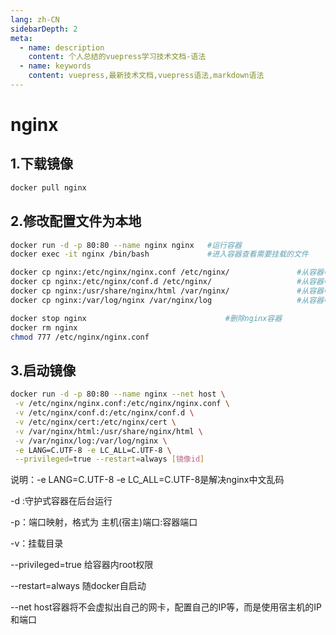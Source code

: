 ```yaml
---
lang: zh-CN
sidebarDepth: 2
meta:
  - name: description
    content: 个人总结的vuepress学习技术文档-语法
  - name: keywords
    content: vuepress,最新技术文档,vuepress语法,markdown语法
---
```


# nginx
## 1.下载镜像
```sh
docker pull nginx
```
## 2.修改配置文件为本地
```sh
docker run -d -p 80:80 --name nginx nginx   #运行容器
docker exec -it nginx /bin/bash             #进入容器查看需要挂载的文件
```
```sh
docker cp nginx:/etc/nginx/nginx.conf /etc/nginx/               #从容器中复制配置文件
docker cp nginx:/etc/nginx/conf.d /etc/nginx/                   #从容器中复制配置文件夹
docker cp nginx:/usr/share/nginx/html /var/nginx/               #从容器中复制html文件
docker cp nginx:/var/log/nginx /var/nginx/log                   #从容器中复制日志文件
```
```sh
docker stop nginx                               #删除nginx容器
docker rm nginx
chmod 777 /etc/nginx/nginx.conf
```
## 3.启动镜像
```sh
docker run -d -p 80:80 --name nginx --net host \
 -v /etc/nginx/nginx.conf:/etc/nginx/nginx.conf \
 -v /etc/nginx/conf.d:/etc/nginx/conf.d \
 -v /etc/nginx/cert:/etc/nginx/cert \
 -v /var/nginx/html:/usr/share/nginx/html \
 -v /var/nginx/log:/var/log/nginx \
 -e LANG=C.UTF-8 -e LC_ALL=C.UTF-8 \
 --privileged=true --restart=always [镜像id]
```
说明：-e LANG=C.UTF-8 -e LC_ALL=C.UTF-8是解决nginx中文乱码

-d :守护式容器在后台运行

-p：端口映射，格式为 主机(宿主)端口:容器端口

-v：挂载目录

--privileged=true 给容器内root权限

--restart=always 随docker自启动

--net host容器将不会虚拟出自己的网卡，配置自己的IP等，而是使用宿主机的IP和端口
